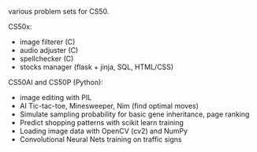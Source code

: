 various problem sets for CS50.

CS50x:
- image filterer (C)
- audio adjuster (C)
- spellchecker (C)
- stocks manager (flask + jinja, SQL, HTML/CSS)

CS50AI and CS50P (Python):
- image editing with PIL 
- AI Tic-tac-toe, Minesweeper, Nim (find optimal moves)
- Simulate sampling probability for basic gene inheritance, page ranking
- Predict shopping patterns with scikit learn training
- Loading image data with OpenCV (cv2) and NumPy
- Convolutional Neural Nets training on traffic signs
